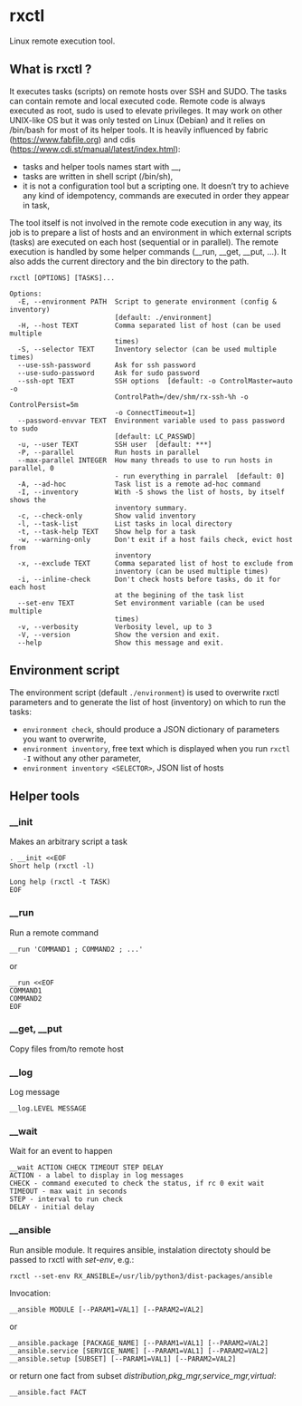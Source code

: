 # rxctl
Linux remote execution tool.

## What is rxctl ?
It executes tasks (scripts) on remote hosts over SSH and SUDO. The tasks can contain remote and local executed code. Remote code is always executed as root, sudo is used to elevate privileges. It may work on other UNIX-like OS but it was only tested on Linux (Debian) and it relies on /bin/bash for most of its helper tools. It is heavily influenced by fabric (https://www.fabfile.org) and cdis (https://www.cdi.st/manual/latest/index.html):
- tasks and helper tools names start with __,
- tasks are written in shell script (/bin/sh),
- it is not a configuration tool but a scripting one. It doesn’t try to achieve any kind of idempotency, commands are executed in order they appear in task,  

The tool itself is not involved in the remote code execution in any way, its job is to prepare a list of hosts and an environment in which external scripts (tasks) are executed on each host (sequential or in parallel). The remote execution is handled by some helper commands (__run, __get, __put, …). It also adds the current directory and the bin directory to the path. 

```
rxctl [OPTIONS] [TASKS]...

Options:
  -E, --environment PATH  Script to generate environment (config & inventory)
                          [default: ./environment]
  -H, --host TEXT         Comma separated list of host (can be used multiple
                          times)
  -S, --selector TEXT     Inventory selector (can be used multiple times)
  --use-ssh-password      Ask for ssh password
  --use-sudo-password     Ask for sudo password
  --ssh-opt TEXT          SSH options  [default: -o ControlMaster=auto -o
                          ControlPath=/dev/shm/rx-ssh-%h -o ControlPersist=5m
                          -o ConnectTimeout=1]
  --password-envvar TEXT  Environment variable used to pass password to sudo
                          [default: LC_PASSWD]
  -u, --user TEXT         SSH user  [default: ***]
  -P, --parallel          Run hosts in parallel
  --max-parallel INTEGER  How many threads to use to run hosts in parallel, 0
                          - run everything in parralel  [default: 0]
  -A, --ad-hoc            Task list is a remote ad-hoc command
  -I, --inventory         With -S shows the list of hosts, by itself shows the
                          inventory summary.
  -c, --check-only        Show valid inventory
  -l, --task-list         List tasks in local directory
  -t, --task-help TEXT    Show help for a task
  -w, --warning-only      Don't exit if a host fails check, evict host from
                          inventory
  -x, --exclude TEXT      Comma separated list of host to exclude from
                          inventory (can be used multiple times)
  -i, --inline-check      Don't check hosts before tasks, do it for each host
                          at the begining of the task list
  --set-env TEXT          Set environment variable (can be used multiple
                          times)
  -v, --verbosity         Verbosity level, up to 3
  -V, --version           Show the version and exit.
  --help                  Show this message and exit.
```

## Environment script
The environment script (default ```./environment```) is used to overwrite rxctl parameters and to generate the list of host (inventory) on which to run the tasks:
- ```environment check```, should produce a JSON dictionary of parameters you want to overwrite,
- ```environment inventory```, free text which is displayed when you run ```rxctl -I``` without any other parameter,
- ```environment inventory <SELECTOR>```, JSON list of hosts

## Helper tools
### __init
Makes an arbitrary script a task
```
. __init <<EOF
Short help (rxctl -l)

Long help (rxctl -t TASK)
EOF
```
### __run
Run a remote command
```
__run 'COMMAND1 ; COMMAND2 ; ...'
```
or
```
__run <<EOF
COMMAND1
COMMAND2
EOF
```
### __get, __put
Copy files from/to remote host
### __log
Log message
```
__log.LEVEL MESSAGE
```
### __wait
Wait for an event to happen
```
__wait ACTION CHECK TIMEOUT STEP DELAY
ACTION - a label to display in log messages
CHECK - command executed to check the status, if rc 0 exit wait
TIMEOUT - max wait in seconds
STEP - interval to run check
DELAY - initial delay
```
### __ansible
Run ansible module.
It requires ansible, instalation directoty should be passed to rxctl with *set-env*, e.g.:
```
rxctl --set-env RX_ANSIBLE=/usr/lib/python3/dist-packages/ansible
```
Invocation:
```
__ansible MODULE [--PARAM1=VAL1] [--PARAM2=VAL2]
```
or
```
__ansible.package [PACKAGE_NAME] [--PARAM1=VAL1] [--PARAM2=VAL2]
__ansible.service [SERVICE_NAME] [--PARAM1=VAL1] [--PARAM2=VAL2]
__ansible.setup [SUBSET] [--PARAM1=VAL1] [--PARAM2=VAL2]
```
or return one fact from subset *distribution,pkg_mgr,service_mgr,virtual*:
```
__ansible.fact FACT
```
